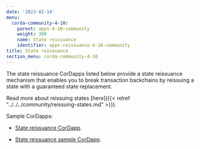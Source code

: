 ```yaml
---
date: '2023-02-14'
menu:
  corda-community-4-10:
    parent: apps-4-10-community
    weight: 300
    name: State reissuance
    identifier: apps-reissuance-4-10-community
title: State reissuance
section_menu: corda-community-4-10
---
```


The state reissuance CorDapps listed below provide a state reissuance mechanism that enables you to break transaction backchains by reissuing a state with a guaranteed state replacement.

Read more about reissuing states [here]({{< relref "../../../community/reissuing-states.md" >}}).

Sample CorDapps:

* [State reissuance CorDapp](https://github.com/corda/reissue-cordapp).

* [State reissuance sample CorDapp](https://github.com/corda/reissue-sample-cordapp).
